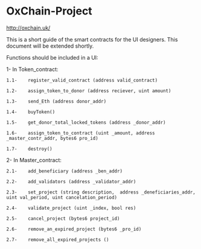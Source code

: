 # OxChain-Project
http://oxchain.uk/



This is a short guide of the smart contracts for the UI designers. This document will be extended shortly. 


Functions should be included in a UI:

1-	In Token_contract:

    1.1-	register_valid_contract (address valid_contract)
  
    1.2-	assign_token_to_donor (address reciever, uint amount)
  
    1.3-	send_Eth (address donor_addr)

    1.4-	buyToken()
  
    1.5-	get_donor_total_locked_tokens (address _donor_addr)
  
    1.6-	assign_token_to_contract (uint _amount, address _master_contr_addr, bytes6 pro_id)
  
    1.7-	destroy()

2-	In Master_contract:

    2.1-	add_beneficiary (address _ben_addr)
  
    2.2-	add_validators (address _validator_addr)
  
    2.3-	set_project (string description,  address _deneficiaries_addr, uint val_period, uint cancelation_period)
  
    2.4-	validate_project (uint _index, bool res)
  
    2.5-	cancel_project (bytes6 project_id)
  
    2.6-	remove_an_expired_project (bytes6 _pro_id)
  
    2.7-	remove_all_expired_projects ()


